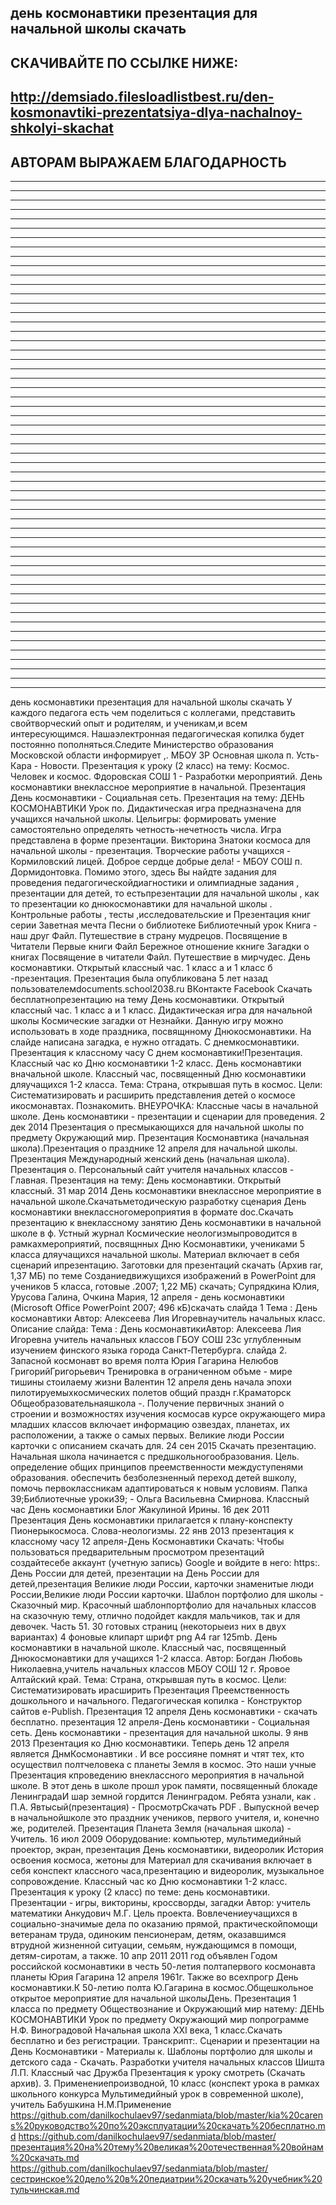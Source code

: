 день космонавтики презентация для начальной школы скачать
--------------------------------------------------
СКАЧИВАЙТЕ ПО ССЫЛКЕ НИЖЕ:
--------------------------------------------------
http://demsiado.filesloadlistbest.ru/den-kosmonavtiki-prezentatsiya-dlya-nachalnoy-shkolyi-skachat
--------------------------------------------------
АВТОРАМ ВЫРАЖАЕМ БЛАГОДАРНОСТЬ
--------------------------------------------------
--------------------------------------------------
--------------------------------------------------
--------------------------------------------------
--------------------------------------------------
--------------------------------------------------
--------------------------------------------------
--------------------------------------------------
--------------------------------------------------
--------------------------------------------------
--------------------------------------------------
--------------------------------------------------
--------------------------------------------------
--------------------------------------------------
--------------------------------------------------
--------------------------------------------------
--------------------------------------------------
--------------------------------------------------
--------------------------------------------------
--------------------------------------------------
--------------------------------------------------
--------------------------------------------------
--------------------------------------------------
--------------------------------------------------
--------------------------------------------------
--------------------------------------------------
--------------------------------------------------
--------------------------------------------------
--------------------------------------------------
--------------------------------------------------
--------------------------------------------------
--------------------------------------------------
--------------------------------------------------
--------------------------------------------------
--------------------------------------------------
--------------------------------------------------
--------------------------------------------------
--------------------------------------------------
--------------------------------------------------
--------------------------------------------------
--------------------------------------------------
--------------------------------------------------
--------------------------------------------------
--------------------------------------------------
--------------------------------------------------
--------------------------------------------------
--------------------------------------------------
--------------------------------------------------
--------------------------------------------------
--------------------------------------------------
--------------------------------------------------
--------------------------------------------------
--------------------------------------------------
--------------------------------------------------
--------------------------------------------------
--------------------------------------------------
день космонавтики презентация для начальной школы скачать У каждого педагога есть чем поделиться с коллегами, представить свойтворческий опыт и родителям, и ученикам,и всем интересующимся. Нашаэлектронная педагогическая копилка будет постоянно пополняться.Следите Министерство образования Московской области информирует ,. МБОУ ЗР Основная школа п. Усть-Кара - Новости. Презентация к уроку (2 класс) на тему: Космос. Человек и космос. Фдоровская СОШ 1 - Разработки мероприятий. День космонавтики  внеклассное мероприятие в начальной. Презентация День космонавтики - Социальная сеть. Презентация на тему: ДЕНЬ КОСМОНАВТИКИ Урок по. Дидактическая игра предназначена для учащихся начальной школы. Цельигры: формировать умение самостоятельно определять четность-нечетность числа. Игра представлена в форме презентации. Викторина Знатоки космоса для начальной школы - презентация. Творческие работы учащихся - Кормиловский лицей. Доброе сердце  добрые дела! - МБОУ СОШ п. Дормидонтовка. Помимо этого, здесь Вы найдте задания для проведения педагогическойдиагностики и олимпиадные задания , презентации для детей, то естьпрезентации для начальной школы , как то презентации ко днюкосмонавтики для начальной школы . Контрольные работы , тесты ,исследовательские и
Презентация книг серии Заветная мечта  Песни о библиотеке Библиотечный урок Книга - наш друг  Файл. Путешествие в страну мудрецов. Посвящение в Читатели  Первые книги  Файл  Бережное отношение ккниге  Загадки о книгах  Посвящение в читатели  Файл. Путешествие в мирчудес. День космонавтики. Открытый классный час. 1 класс а и 1 класс б -презентация. Презентация была опубликована 5 лет назад пользователемdocuments.school2038.ru  ВКонтакте  Facebook  Скачать бесплатнопрезентацию на тему День космонавтики. Открытый классный час. 1 класс а и 1 класс. Дидактическая игра для начальной школы Космические загадки от Незнайки. Данную игру можно использовать в ходе праздника, посвящнному Днюкосмонавтики. На слайде написана загадка, е нужно отгадать. С днемкосмонавтики. Презентация к классному часу С днем космонавтики!Презентация. Классный час ко Дню космонавтики 1-2 класс. День космонавтики вначальной школе. Классный час, посвященный Дню космонавтики дляучащихся 1-2 класса. Тема: Страна, открывшая путь в космос. Цели: Систематизировать и расширить представления детей о космосе икосмонавтах.  Познакомить. ВНЕУРОЧКА: Классные часы в начальной школе. День космонавтики - презентации и сценарии для проведения. 2 дек 2014  Презентация о пресмыкающихся для начальной школы по предмету Окружающий мир. Презентация Космонавтика (начальная школа).Презентация о празднике 12 апреля для начальной школы. Презентация Международный женский день (начальная школа). Презентация о. Персональный сайт учителя начальных классов - Главная. Презентация на тему: День космонавтики. Открытый классный. 31 мар 2014  День космонавтики  внеклассное мероприятие в начальной школе.Скачатьметодическую разработку сценария День космонавтики внеклассногомероприятия в формате doc.Скачать презентацию к внеклассному занятию День космонавтики в начальной школе в ф. Устный журнал Космические неологизмыпроводится в рамкахмероприятий, посвящнных Дню Космонавтики, учениками 5 класса дляучащихся начальной школы. Материал включает в себя сценарий ипрезентацию. Заготовки для презентаций скачать (Архив rar, 1,37 MБ) по теме Созданиедвижущихся изображений в PowerPoint для учеников 5 класса, готовые .2007; 1,22 МБ) скачать; Супрядкина Юлия, Урусова Галина, Очкина Мария, 12 апреля - день космонавтики (Microsoft Office PowerPoint 2007; 496 кБ)скачать
слайда 1 Тема : День космонавтики Автор: Алексеева Лия Игоревнаучитель начальных класс. Описание слайда: Тема : День космонавтикиАвтор: Алексеева Лия Игоревна учитель начальных классов ГБОУ СОШ  23с углубленным изучением финского языка города Санкт-Петербурга. слайда 2. Запасной космонавт во время полта Юрия Гагарина Нелюбов ГригорийГригорьевич Тренировка в ограниченном объме - мире тишины стоилаему жизни Валентин 12 апреля  день начала эпохи пилотируемыхкосмических полетов  общий праздн г.Краматорск Общеобразовательнаяшкола -. Получение первичных знаний о строении и возможностях изучения космосав курсе окружающего мира младших классов включает информацию озвездах, планетах, их расположении, а также о самых первых. Великие люди России карточки с описанием скачать для. 24 сен 2015  Скачать презентацию. Начальная школа начинается с предшкольногообразования. Цель. определение общих принципов преемственности междуступенями образования. обеспечить безболезненный переход детей вшколу, помочь первоклассникам адаптироваться к новым условиям. Папка 39;Библиотечные уроки39; - Ольга Васильевна Смирнова. Классный час День космонавтики  Блог Жакулиной Ирины. 16 дек 2011  Презентация День космонавтики прилагается к плану-конспекту Пионерыкосмоса. Слова-неологизмы. 22 янв 2013  презентация к классному часу 12 апреля-День Космонавтики  Скачать: Чтобы пользоваться предварительным просмотром презентаций создайтесебе аккаунт (учетную запись) Google и войдите в него: https:. День России для детей, презентации на День России для детей,презентация Великие люди России, карточки знаменитые люди России,Великие люди России карточки. Шаблон портфолио для школы - Сказочный мир. Красочный шаблонпортфолио для начальных классов на сказочную тему, отлично подойдет какдля мальчиков, так и для девочек. Часть 51. 30 готовых страниц (некоторыеиз них в двух вариантах)  4 фоновые  клипарт  шрифт  png  А4  rar  125mb. День космонавтики в начальной школе. Классный час, посвященный Днюкосмонавтики для учащихся 1-2 класса. Автор: Богдан Любовь Николаевна,учитель начальных классов МБОУ СОШ 12 г. Яровое Алтайский край. Тема: Страна, открывшая путь в космос. Цели:  Систематизировать ирасширить
Презентация Преемственность дошкольного и начального. Педагогическая копилка - Конструктор сайтов e-Publish. Презентация 12 апреля  День космонавтики - скачать бесплатно. презентация 12 апреля-День космонавтики - Социальная сеть. День космонавтики - презентация для начальной школы. 9 янв 2013  Презентация ко Дню космонавтики.  Теперь день 12 апреля является ДнмКосмонавтики . И все россияне помнят и чтят тех, кто осуществил полтчеловека с планеты Земля в космос. Это наши учные  Презентация кпроведению внеклассного мероприятия в начальной школе. В этот день в школе прошл урок памяти, посвященный блокаде ЛенинградаИ шар земной гордится Ленинградом. Ребята узнали, как . П.А. Явтысый(презентация) - ПросмотрСкачать PDF . Выпускной вечер в начальнойшколе  это праздник учеников, первого учителя, и, конечно же, родителей. Презентация Планета Земля (начальная школа) - Учитель. 16 июл 2009  Оборудование: компьютер, мультимедийный проектор, экран, презентация День космонавтики, видеоролик История освоения космоса, жетоны для Материал для скачивания включает в себя конспект классного часа,презентацию и видеоролик, музыкальное сопровождение. Классный час ко Дню космонавтики 1-2 класс. Презентация к уроку (2 класс) по теме: день космонавтики. Презентации - игры, викторины, кроссворды, загадки
Автор: учитель математики Анкудович М.Г. Цель проекта. Вовлечениеучащихся в социально-значимые дела по оказанию прямой, практическойпомощи ветеранам труда, одиноким пенсионерам, детям, оказавшимся втрудной жизненной ситуации, семьям, нуждающимся в помощи, детям-сиротам, а также. 10 апр 2011  2011 год объявлен Годом российской космонавтики в честь 50-летия полтапервого космонавта планеты Юрия Гагарина 12 апреля 1961г. Также во всехпрогр День космонавтики.К 50-летию полта Ю.Гагарина в космос.Общешкольное открытое мероприятие для начальной школыДень. Презентация 1 класса по предмету Обществознание и Окружающий мир натему: ДЕНЬ КОСМОНАВТИКИ Урок по предмету Окружающий мир попрограмме Н.Ф. Виноградовой Начальная школа XXI века, 1 класс.Скачать бесплатно и без регистрации.  Транскрипт:. Сценарии и презентации на День Космонавтики - Материалы к. Шаблоны портфолио для школы и детского сада - Скачать. Разработки учителя начальных классов Шишта Л.П. Классный час Дружба Презентация к уроку смотреть (Скачать архив). 3.  Применениепроизводной, 10 класс (конспект урока в рамках школьного конкурса Мультимедийный урок в современной школе), учитель  Бабушкина Н.М.Применение
https://github.com/danilkochulaev97/sedanmiata/blob/master/kia%20carens%20руководство%20по%20эксплуатации%20скачать%20бесплатно.md
https://github.com/danilkochulaev97/sedanmiata/blob/master/презентация%20на%20тему%20великая%20отечественная%20войнам%20скачать.md
https://github.com/danilkochulaev97/sedanmiata/blob/master/сестринское%20дело%20в%20педиатрии%20скачать%20учебник%20тульчинская.md